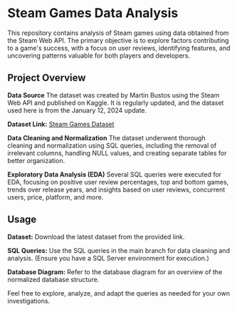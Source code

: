 # Steam Games Data Analysis

This repository contains analysis of Steam games using data obtained from the Steam Web API. The primary objective is to explore factors contributing to a game's success, with a focus on user reviews, identifying features, and uncovering patterns valuable for both players and developers.

## Project Overview

**Data Source**
The dataset was created by Martin Bustos using the Steam Web API and published on Kaggle. It is regularly updated, and the dataset used here is from the January 12, 2024 update.

**Dataset Link:** [Steam Games Dataset](https://www.kaggle.com/datasets/fronkongames/steam-games-dataset)

**Data Cleaning and Normalization**
The dataset underwent thorough cleaning and normalization using SQL queries, including the removal of irrelevant columns, handling NULL values, and creating separate tables for better organization.

**Exploratory Data Analysis (EDA)**
Several SQL queries were executed for EDA, focusing on positive user review percentages, top and bottom games, trends over release years, and insights based on user reviews, concurrent users, price, platform, and more.

## Usage

**Dataset:** Download the latest dataset from the provided link.

**SQL Queries:** Use the SQL queries in the main branch for data cleaning and analysis. (Ensure you have a SQL Server environment for execution.)

**Database Diagram:** Refer to the database diagram for an overview of the normalized database structure.

Feel free to explore, analyze, and adapt the queries as needed for your own investigations.

